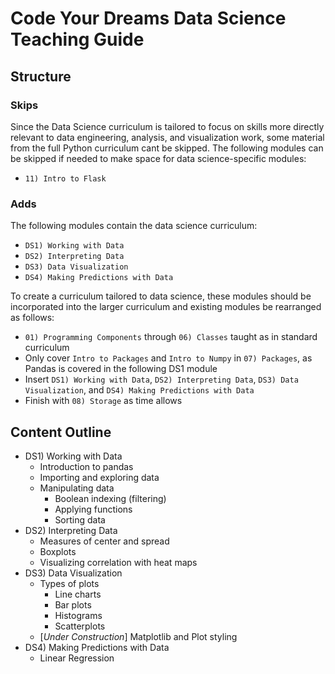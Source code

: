 # Code Your Dreams Data Science Teaching Guide

## Structure

### Skips

Since the Data Science curriculum is tailored to focus on skills more directly relevant to
data engineering, analysis, and visualization work, some material from the full Python 
curriculum cant be skipped. The following modules can be skipped if needed to make space 
for data science-specific modules:

- `11) Intro to Flask`

### Adds

The following modules contain the data science curriculum:

- `DS1) Working with Data`
- `DS2) Interpreting Data`
- `DS3) Data Visualization`
- `DS4) Making Predictions with Data`

To create a curriculum tailored to data science, these modules should be incorporated into the larger curriculum and existing modules be rearranged as follows:

- `01) Programming Components` through `06) Classes` taught as in standard curriculum
- Only cover `Intro to Packages` and `Intro to Numpy` in `07) Packages`, as Pandas is covered in the following DS1 module
- Insert `DS1) Working with Data`, `DS2) Interpreting Data`, `DS3) Data Visualization`, and `DS4) Making Predictions with Data`
- Finish with `08) Storage` as time allows

## Content Outline
- DS1) Working with Data
	- Introduction to pandas
	- Importing and exploring data
	- Manipulating data
		- Boolean indexing (filtering)
		- Applying functions
		- Sorting data
- DS2) Interpreting Data
	- Measures of center and spread
	- Boxplots
	- Visualizing correlation with heat maps
- DS3) Data Visualization
	- Types of plots
		- Line charts
		- Bar plots
		- Histograms
		- Scatterplots
	- [*Under Construction*] Matplotlib and Plot styling
- DS4) Making Predictions with Data
	- Linear Regression
